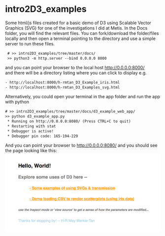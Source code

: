 # intro2D3_examples

Some html/js files created for a basic demo of D3 using Scalable Vector Graphics (SVG) for one of the investigations I did at Metis.
In the Docs folder, you will find the relevant files.
You can fork/download the folder/files locally and then open a terminal pointing to the directory and use a simple server to run these files. 
```
 # >> intro2D3_examples/tree/master/docs/
 >> python3 -m http.server --bind 0.0.0.0 8000
```

and you can point your browser to the local host http://0.0.0.0:8000/  
and there will be a directory listing where you can click to display e.g.

```
- http://localhost:8000/h-rmtan_D3_Example_iris.html
- http://localhost:8000/h-rmtan_D3_Examples_svg.html
```

Alternatively, you could open your terminal in the app folder and run the app with python
```
# >> intro2D3_examples/tree/master/docs/d3_example_web_app/
>> python d3_example_app.py 
 * Running on http://0.0.0.0:8080/ (Press CTRL+C to quit)
 * Restarting with stat
 * Debugger is active!
 * Debugger pin code: 165-194-229
```
And you can point your browser to http://0.0.0.0:8080/ 
and you should see the page looking like this:
<img src="https://github.com/hengrumay/intro2D3_examples/blob/master/docs/app_LandingPg_ScreenShot.png">
